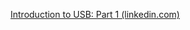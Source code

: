 [Introduction to USB: Part 1 (linkedin.com)](https://www.linkedin.com/pulse/introduction-usb-part-1-simon-southwell-lm90e?trk=portfolio_article-card_title)